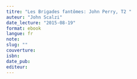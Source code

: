```yaml
---
titre: "Les Brigades fantômes: John Perry, T2 "
auteur: "John Scalzi"
date_lecture: "2015-08-19"
format: ebook
langue: fr
note:
slug: ""
couverture: 
isbn: 
date_pub: 
editeur: 
---
```

